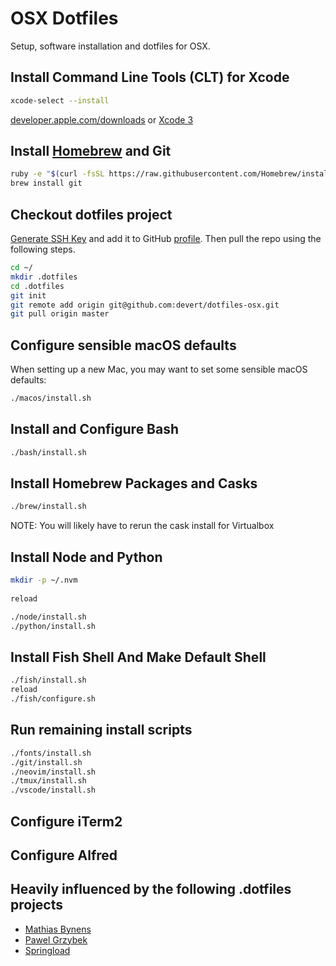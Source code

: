 # OSX Dotfiles

Setup, software installation and dotfiles for OSX.

## Install Command Line Tools (CLT) for Xcode

```sh
xcode-select --install
```

[developer.apple.com/downloads](https://developer.apple.com/downloads) or [Xcode 3](https://itunes.apple.com/us/app/xcode/id497799835)

## Install [Homebrew](http://brew.sh/) and Git

```sh
ruby -e "$(curl -fsSL https://raw.githubusercontent.com/Homebrew/install/master/install)"
brew install git
```

## Checkout dotfiles project

[Generate SSH Key](https://help.github.com/articles/connecting-to-github-with-ssh/) and add it to GitHub [profile](https://github.com/settings/keys). Then pull the repo using the following steps.

```sh
cd ~/
mkdir .dotfiles
cd .dotfiles
git init
git remote add origin git@github.com:devert/dotfiles-osx.git
git pull origin master
```

## Configure sensible macOS defaults

When setting up a new Mac, you may want to set some sensible macOS defaults:

```sh
./macos/install.sh
```

## Install and Configure Bash

```sh
./bash/install.sh
```

## Install Homebrew Packages and Casks

```sh
./brew/install.sh
```

NOTE: You will likely have to rerun the cask install for Virtualbox

## Install Node and Python

```sh
mkdir -p ~/.nvm
  
reload

./node/install.sh
./python/install.sh
```

## Install Fish Shell And Make Default Shell

```sh
./fish/install.sh
reload
./fish/configure.sh
```

## Run remaining install scripts

```sh
./fonts/install.sh
./git/install.sh
./neovim/install.sh
./tmux/install.sh
./vscode/install.sh
```

## Configure iTerm2

## Configure Alfred

## Heavily influenced by the following .dotfiles projects

* [Mathias Bynens](https://github.com/mathiasbynens/dotfiles)
* [Pawel Grzybek](https://github.com/pawelgrzybek/dotfiles)
* [Springload](https://github.com/springload/dotfiles)

